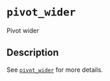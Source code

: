 # `pivot_wider`

Pivot wider


## Description

See [`pivot_wider`](#pivotwider) for more details.


